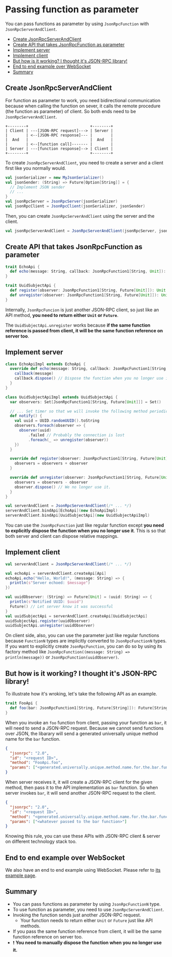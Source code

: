 # Passing function as parameter

You can pass functions as parameter by using `JsonRpcFunction` with `JsonRpcServerAndClient`.

- [Create JsonRpcServerAndClient](#create-jsonrpcserverandclient)
- [Create API that takes JsonRpcFunction as parameter](#create-api-that-takes-jsonrpcfunction-as-parameter)
- [Implement server](#implement-server)
- [Implement client](#implement-client)
- [But how is it working? I thought it's JSON-RPC library!](#but-how-is-it-working-i-thought-its-json-rpc-library)
- [End to end example over WebSocket](#end-to-end-example-over-websocket)
- [Summary](#summary)

## Create JsonRpcServerAndClient

For function as parameter to work, you need bidirectional communication because when calling the function on sever, it calls the remote procedure (the function as parameter) of client. So both ends need to be `JsonRpcServerAndClient`.

```
+--------+                           +--------+
| Client | ---[JSON-RPC request]---> | Server |
|        | <--[JSON-RPC response]--- |        |
|  And   |                           |  And   |
|        | <--[function call]------- |        |
| Server | ---[function response]--> | Client |
+--------+                           +--------+
```

To create `JsonRpcServerAndClient`, you need to create a server and a client first like you normally would.

```scala
val jsonSerializer = new MyJsonSerializer()
val jsonSender: (String) => Future[Option[String]] = {
  // Implement JSON sender
  // ...
}
val jsonRpcServer = JsonRpcServer(jsonSerializer)
val jsonRpcClient = JsonRpcClient(jsonSerializer, jsonSender)
```

Then, you can create `JsonRpcServerAndClient` using the server and the client.

```scala
val jsonRpcServerAndClient = JsonRpcServerAndClient(jsonRpcServer, jsonRpcClient)
```

## Create API that takes JsonRpcFunction as parameter

```scala
trait EchoApi {
  def echo(message: String, callback: JsonRpcFunction1[String, Unit]): Unit
}

trait UuidSubjectApi {
  def register(observer: JsonRpcFunction1[String, Future[Unit]]): Unit
  def unregister(observer: JsonRpcFunction1[String, Future[Unit]]): Unit
}
```

Internally, `JsonRpcFuncion` is just another JSON-RPC client, so just like an API method, **you need to return either `Unit` or `Future`**.

The `UuidSubjectApi.unregister` works because **if the same function reference is passed from client, it will be the same function reference on server too**.

## Implement server

```scala
class EchoApiImpl extends EchoApi {
  override def echo(message: String, callback: JsonRpcFunction1[String, Unit]): Unit = {
    callback(message)
    callback.dispose() // Dispose the function when you no longer use it.
  }
}

class UuidSubjectApiImpl extends UuidSubjectApi {
  var observers: Set[JsonRpcFunction1[String, Future[Unit]]] = Set()

  // ... Set timer so that we will invoke the following method periodically.
  def notify() {
    val uuid = UUID.randomUUID().toString
    observers.foreach(observer => {
      observer(uuid)
          .failed // Probably the connection is lost
          .foreach(_ => unregister(observer))
    })
  }

  override def register(observer: JsonRpcFunction1[String, Future[Unit]]): Unit = this.synchronized {
    observers = observers + observer
  }

  override def unregister(observer: JsonRpcFunction1[String, Future[Unit]]): Unit = this.synchronized {
    observers = observers - observer
    observer.dispose() // We no longer use it.
  }
}

val serverAndClient = JsonRpcServerAndClient(/* ... */)
serverAndClient.bindApi[EchoApi](new EchoApiImpl)
serverAndClient.bindApi[UuidSubjectApi](new UuidSubjectApiImpl)
```

You can use the `JsonRpcFunction` just like regular function except **you need to explicitly dispose the function when you no longer use it**. This is so that both server and client can dispose relative mappings.

## Implement client

```scala
val serverAndClient = JsonRpcServerAndClient(/* ... */)

val echoApi = serverAndClient.createApi[Api]
echoApi.echo("Hello, World!", (message: String) => {
  println(s"Server echoed: $message")
})

val uuidObserver: (String) => Future[Unit] = (uuid: String) => {
  println(s"Notified UUID: $uuid")
  Future() // Let server know it was successful
}
val uuidSubjectApi = serverAndClient.createApi[UuidSubjectApi]
uuidSubjectApi.register(uuidObserver)
uuidSubjectApi.unregister(uuidObserver)
```

On client side, also, you can use the parameter just like regular functions because `FunctionN` types are implicitly converted to `JsonRpcFunctionN` types. If you want to explicitly create `JsonRpcFunction`, you can do so by using its factory method like `JsonRpcFunction((message: String) => println(message))` or `JsonRpcFunction(uuidObserver)`.

## But how is it working? I thought it's JSON-RPC library!

To illustrate how it's wroking, let's take the following API as an example.

```scala
trait FooApi {
  def foo(bar: JsonRpcFunction1[String, Future[String]]): Future[String]
}
```

When you invoke an `foo` function from client, passing your function as `bar`, it will need to send a JSON-RPC request. Because we cannot send functions over JSON, the libarary will send a generated universally unique method name for the `bar` function.

```json
{
  "jsonrpc": "2.0",
  "id": "<request ID>",
  "method": "FooApi.foo",
  "params": ["<generated.universally.unique.method.name.for.the.bar.function>"]
}
```

When server receives it, it will create a JSON-RPC client for the given method, then pass it to the API implementation as `bar` function. So when server invokes `bar`, it will send another JSON-RPC request to the client.

```json
{
  "jsonrpc": "2.0",
  "id": "<request ID>",
  "method": "<generated.universally.unique.method.name.for.the.bar.function>",
  "params": ["<whatever passed to the bar function>"]
}
```

Knowing this rule, you can use these APIs with JSON-RPC client & server on different technology stack too.

## End to end example over WebSocket

We also have an end to end example using WebSocket. Please refer to [its example page](../e2eWebSocket).

## Summary

- You can pass functions as parameter by using `JsonRpcFunctionN` type.
- To use function as parameter, you need to use `JsonRpcServerAndClient`.
- Invoking the function sends just another JSON-RPC request.
    - Your function needs to return either `Unit` or `Future` just like API methods.
- If you pass the same function reference from client, it will be the same function reference on server too.
- :exclamation: **You need to manually dispose the function when you no longer use it.**
